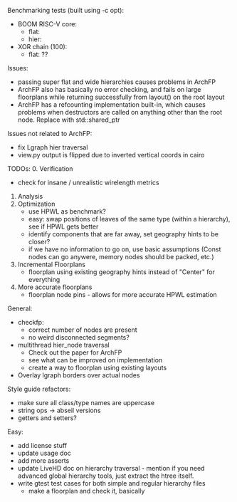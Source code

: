 Benchmarking tests (built using -c opt):
 - BOOM RISC-V core:
   - flat: 
   - hier: 
 - XOR chain (100):
   - flat: ??

Issues:
 - passing super flat and wide hierarchies causes problems in ArchFP
 - ArchFP also has basically no error checking, and fails on large floorplans while returning successfully from layout() on the root layout
 - ArchFP has a refcounting implementation built-in, which causes problems when destructors are called on anything other than the root node.  Replace with std::shared_ptr

Issues not related to ArchFP:
 - fix Lgraph hier traversal
 - view.py output is flipped due to inverted vertical coords in cairo

TODOs:
0. Verification
   - check for insane / unrealistic wirelength metrics
1. Analysis
2. Optimization
   - use HPWL as benchmark?
   - easy: swap positions of leaves of the same type (within a hierarchy), see if HPWL gets better
   - identify components that are far away, set geography hints to be closer?
   - if we have no information to go on, use basic assumptions (Const nodes can go anywere, memory nodes should be packed, etc.)
3. Incremental Floorplans
   - floorplan using existing geography hints instead of "Center" for everything
4. More accurate floorplans
   - floorplan node pins - allows for more accurate HPWL estimation

General:
 - checkfp:
   - correct number of nodes are present
   - no weird disconnected segments?
 - multithread hier_node traversal
   - Check out the paper for ArchFP
   - see what can be improved on implementation
   - create a way to floorplan using existing layouts
 - Overlay lgraph borders over actual nodes

Style guide refactors:
 - make sure all class/type names are uppercase
 - string ops -> abseil versions
 - getters and setters?

Easy:
 - add license stuff
 - update usage doc
 - add more asserts
 - update LiveHD doc on hierarchy traversal - mention if you need advanced global hierarchy tools, just extract the htree itself.
 - write gtest test cases for both simple and regular hierarchy files
   - make a floorplan and check it, basically
